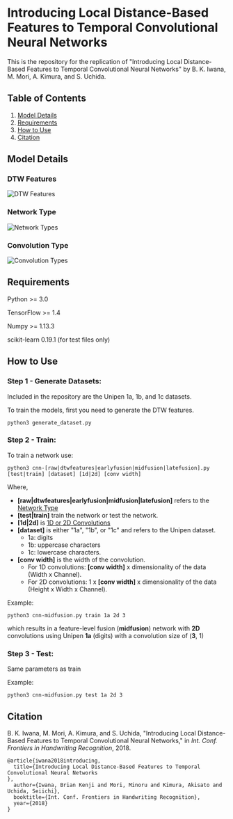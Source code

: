 # Introducing Local Distance-Based Features to Temporal Convolutional Neural Networks

This is the repository for the replication of "Introducing Local Distance-Based Features to Temporal Convolutional Neural Networks" by B. K. Iwana, M. Mori, A. Kimura, and S. Uchida.

## Table of Contents

1. [Model Details](#model-details)
2. [Requirements](#requirements)
3. [How to Use](#how-to-use)
4. [Citation](#citation)

## Model Details

### DTW Features
![DTW Features](https://github.com/uchidalab/dtw-features-cnn/blob/master/readme/dtwfeatures.PNG "DTW Features")

### Network Type
![Network Types](https://github.com/uchidalab/dtw-features-cnn/blob/master/readme/multimodal.PNG "Network Types")

### Convolution Type
![Convolution Types](https://github.com/uchidalab/dtw-features-cnn/blob/master/readme/convolutiontype.PNG "Convolution Types")

## Requirements
Python >= 3.0

TensorFlow >= 1.4

Numpy >= 1.13.3

scikit-learn 0.19.1 (for test files only)

## How to Use

### Step 1 - Generate Datasets:

Included in the repository are the Unipen 1a, 1b, and 1c datasets. 

To train the models, first you need to generate the DTW features.

```
python3 generate_dataset.py
```

### Step 2 - Train:

To train a network use:

```
python3 cnn-[raw|dtwfeatures|earlyfusion|midfusion|latefusion].py [test|train] [dataset] [1d|2d] [conv width]
```
Where,
* **\[raw|dtwfeatures|earlyfusion|midfusion|latefusion]** refers to the [Network Type](#network-type)
* **\[test|train]** train the network or test the network.
* **\[1d|2d]** is [1D or 2D Convolutions](#convolution-type)
* **\[dataset]** is either "1a", "1b", or "1c" and refers to the Unipen dataset. 
  * 1a: digits
  * 1b: uppercase characters
  * 1c: lowercase characters.
* **\[conv width]** is the width of the convolution. 
  * For 1D convolutions: **\[conv width]** x dimensionality of the data (Width x Channel). 
  * For 2D convolutions: 1 x **\[conv width]** x dimensionality of the data (Height x Width x Channel).

Example:
```
python3 cnn-midfusion.py train 1a 2d 3
```
which results in a feature-level fusion (**midfusion**) network with **2D** convolutions using Unipen **1a** (digits) with a convolution size of (**3**, 1)

### Step 3 - Test:

Same parameters as train

Example:
```
python3 cnn-midfusion.py test 1a 2d 3
```

## Citation

B. K. Iwana, M. Mori, A. Kimura, and S. Uchida, "Introducing Local Distance-Based Features to Temporal Convolutional Neural Networks," in *Int. Conf. Frontiers in Handwriting Recognition*, 2018.

```
@article{iwana2018introducing,
  title={Introducing Local Distance-Based Features to Temporal Convolutional Neural Networks
},
  author={Iwana, Brian Kenji and Mori, Minoru and Kimura, Akisato and Uchida, Seiichi},
  booktitle={Int. Conf. Frontiers in Handwriting Recognition},
  year={2018}
}
```
